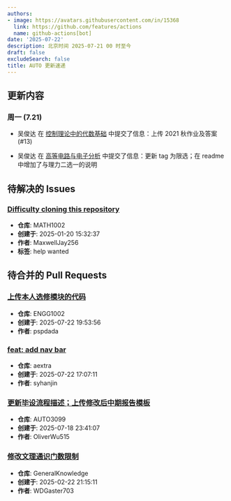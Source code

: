 ```yaml
---
authors:
- image: https://avatars.githubusercontent.com/in/15368
  link: https://github.com/features/actions
  name: github-actions[bot]
date: '2025-07-22'
description: 北京时间 2025-07-21 00 时至今
draft: false
excludeSearch: false
title: AUTO 更新速递
---
```


## 更新内容

### 周一 (7.21)

- 吴俊达 在 [控制理论中的代数基础](https://github.com/HITSZ-OpenAuto/AUTO2006) 中提交了信息：上传 2021 秋作业及答案 (#13)

- 吴俊达 在 [高等电路与电子分析](https://github.com/HITSZ-OpenAuto/EE2004) 中提交了信息：更新 tag 为限选；在 readme 中增加了与理力二选一的说明

## 待解决的 Issues

### [Difficulty cloning this repository](https://github.com/HITSZ-OpenAuto/MATH1002/issues/13)

- **仓库**: MATH1002
- **创建于**: 2025-01-20 15:32:37
- **作者**: MaxwellJay256
- **标签**: help wanted

## 待合并的 Pull Requests

### [上传本人选修模块的代码](https://github.com/HITSZ-OpenAuto/ENGG1002/pull/6)

- **仓库**: ENGG1002
- **创建于**: 2025-07-22 19:53:56
- **作者**: pspdada

### [feat: add nav bar](https://github.com/HITSZ-OpenAuto/aextra/pull/1)

- **仓库**: aextra
- **创建于**: 2025-07-22 17:07:11
- **作者**: syhanjin

### [更新毕设流程描述；上传修改后中期报告模板](https://github.com/HITSZ-OpenAuto/AUTO3099/pull/12)

- **仓库**: AUTO3099
- **创建于**: 2025-07-18 23:41:07
- **作者**: OliverWu515

### [修改文理通识门数限制](https://github.com/HITSZ-OpenAuto/GeneralKnowledge/pull/6)

- **仓库**: GeneralKnowledge
- **创建于**: 2025-02-22 21:15:11
- **作者**: WDGaster703

